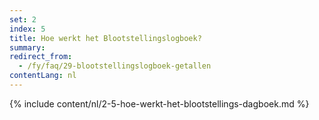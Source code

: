 ```yaml
---
set: 2
index: 5
title: Hoe werkt het Blootstellingslogboek?
summary: 
redirect_from: 
  - /fy/faq/29-blootstellingslogboek-getallen
contentLang: nl
---
```

{% include content/nl/2-5-hoe-werkt-het-blootstellings-dagboek.md %}
